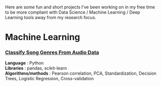 Here are some fun and short projects I've been working on in my free time to be more compliant with Data Science / Machine Learning / Deep Learning tools away from my research focus.

# Machine Learning
### [Classify Song Genres From Audio Data](https://github.com/LisaRivalin/Portfolio/blob/master/Machine%20Learning%20Projects/Classify%20Song%20Genres%20from%20Audio%20Data/notebook.ipynb)
**Language** : Python  
**Libraries** : pandas, scikit-learn  
**Algorithms/methods** : Pearson correlation, PCA, Standardization, Decision Trees, Logistic Regression, Cross-validation
